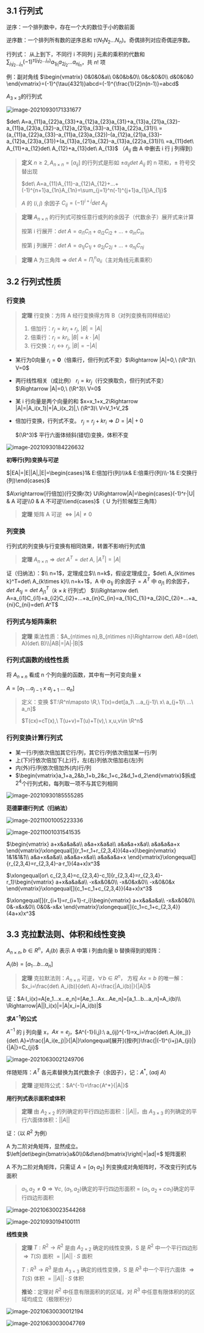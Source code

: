 ## 3.1 行列式
逆序：一个排列数中，存在一个大的数位于小的数前面

逆序数：一个排列所有数的逆序总和 $\tau(N_1N_2...N_n)$​​​​。奇偶排列对应奇偶逆序数。

行列式： 从上到下，不同行 i 不同列 j 元素的乘积的代数和 $\sum_{j_1j_2...j_n} (-1)^{\tau(j_1j_2...j_n)}a_{1j_1}a_{2j_2}...a_{nj_n}$​，共 $n!$ 项

例：副对角线 $\begin{vmatrix}
0&0&0&a\\
0&0&b&0\\
0&c&0&0\\
d&0&0&0
\end{vmatrix}=(-1)^{\tau(4321)}abcd=(-1)^{\frac{1}{2}n(n-1)}=abcd$​

$A_{3\times 3}$​​​ 的行列式

![image-20210930171331677](../assets/image-20210930171331677.png)

$det\ A=a_{11}a_{22}a_{33}+a_{12}a_{23}a_{31}+a_{13}a_{21}a_{32}-a_{11}a_{23}a_{32}-a_{12}a_{21}a_{33}-a_{13}a_{22}a_{31}\\
=(a_{11}a_{22}a_{33}-a_{11}a_{23}a_{32})-(a_{12}a_{21}a_{33}-a_{12}a_{23}a_{31})+(a_{13}a_{21}a_{32}-a_{13}a_{22}a_{31})\\
=a_{11}det\ A_{11}+a_{12}det\ A_{12}+a_{13}det\ A_{13}$
（$A_{ij}$ 由 A 中删去 i 行 j 列得到）

> **定义** $n\ge 2, A_{n\times n}=[a_{ij}]$ 的行列式是形如 $\pm a_{ij} det\ A_{ij}$ 的 n 项和，$\pm$ 符号交替出现
>
> $det\ A=a_{11}A_{11}-a_{12}A_{12}+...+(-1)^{n+1}a_{1n}A_{1n}=\sum_{j=1}^n(-1)^{j+1}a_{1j}A_{1j}$ 
>
> $A$ 的 $(i,j)$ 余因子 $C_{ij}=(-1)^{i+j}det\ A_{ij}$ 

> **定理** $A_{n\times n}$ 的行列式可按任意行或列的余因子（代数余子）展开式来计算
>
> 按第 i 行展开：$det\ A=a_{i1}C_{i1}+a_{i2}C_{i2}+...+a_{in}C_{in}$
>
> 按第 j 列展开：$det\ A=a_{1j}C_{1j}+a_{2j}C_{2j}+...+a_{nj}C_{nj}$

> **定理** A 为三角阵 $\Rightarrow$ $det\ A=\Pi_{i}^n a_{ii}$（主对角线元素乘积）

## 3.2 行列式性质

### 行变换

> **定理** 行变换：方阵 A 经行变换得方阵 B（对列变换有同样结论）
>
> 1. 倍加行：$r_j=kr_i+r_j,\ |B|=|A|$​​​
> 2. 倍乘行：$r_i=kr_i,\ |B|=k·|A|$
> 3. 行交换：$r_i\leftrightarrow r_j,\ |B|=-|A|$​​

- 某行为0向量 $r_i=\pmb{0}$​​​​（倍乘行，但行列式不变）$\Rightarrow |A|=0,\ (\R^3)\ V=0$​​

- 两行线性相关（成比例） $r_i=kr_j$（行交换取负，但行列式不变）$\Rightarrow |A|=0,\ (\R^3)\ V=0$

- 某 i 行向量是两个向量的和 $x=x_1+x_2\Rightarrow |A|=|A_i(x_1)|+|A_i(x_2)|,\ (\R^3)\ V=V_1+V_2$​​

- 倍加行变换，行列式不变。 $r_j=r_j+kr_i\Rightarrow D=|A|+0$​​​

  $(\R^3)$ 平行六面体倾斜(错切)变换，体积不变

![image-20210930184226632](../assets/image-20210930184226632.png)

**初等行(列)变换与可逆**

$|EA|=|E||A|,|E|=\begin{cases}1& E:倍加行(列)\\k& E:倍乘行(列)\\-1& E:交换行(列)\end{cases}$

$A\xrightarrow[行倍加]{行交换r次} U\Rightarrow|A|=\begin{cases}(-1)^r·|U| & A 可逆\\0 & A 不可逆\\\end{cases}$（ U 为行阶梯型三角阵）

> **定理** 矩阵 A 可逆 $\Leftrightarrow |A|\ne 0$

### 列变换

行列式的列变换与行变换有相同效果，转置不影响行列式值

>  **定理** $A_{n\times n}\Rightarrow det\ A^T=det\ A,\ |A^T|=|A|$​

证（归纳法）：$\\
n=1$，定理成立$\\
n=k$，假设定理成立，$det\ A_{k\times k}^T=det\ A_{k\times k}\\
n=k+1$，A 中 $a_{1j}$ 的余因子$=A^T$ 中 $a_{j1}$ 的余因子，$det\ A_{1j}=det\ A^T_{j1}$（$k\times k$ 行列式）
$\\\Rightarrow det\ A=a_{i1}C_{i1}+a_{i2}C_{i2}+...+a_{in}C_{in}=a_{1i}C_{1i}+a_{2i}C_{2i}+...+a_{ni}C_{ni}=det\ A^T$

### 行列式与矩阵乘积

> **定理** 乘法性质：$A_{n\times n},B_{n\times n}\Rightarrow det\ AB=(det\ A)(det\ B)\\|AB|=|A|·|B|$​

### 行列式函数的线性性质

将 $A_{n\times n}$ 看成 n 个列向量的函数，其中有一列可变向量 x

$A=[a_1\ ...a_{j-1}\ x\ a_{j+1}\ ...\ a_n]$

> 定义：变换 $T:\R^n\mapsto \R,\ T(x)=det[a_1\ ...a_{j-1}\ x\ a_{j+1}\ ...\ a_n]$
>
> $T(cx)=cT(x),\ T(u+v)=T(u)+T(v),\ x,u,v\in \R^n$

### 行列变换计算行列式

- 某一行/列依次倍加其它行/列，其它行/列依次倍加某一行/列
- 上(下)行依次倍加下(上)行，左(右)列依次倍加右(左)列
- 内(外)行/列依次倍加外(内)行/列
- $\begin{vmatrix}a_1+a_2&b_1+b_2&c_1+c_2&d_1+d_2\end{vmatrix}$​​ 拆成 $2^4$​​ 个行列式和，每列取一项不与其它列相同

![image-20210930185555285](../assets/image-20210930185555285.png)

**范德蒙德行列式（归纳法）**

![image-20211001005223336](../assets/image-20211001005223336.png)

![image-20211001031541535](../assets/image-20211001031541535.png)

$\begin{vmatrix}
a+x&a&a&a\\
a&a+x&a&a\\
a&a&a+x&a\\
a&a&a&a+x
\end{vmatrix}\xlongequal[]{r_1=r_1+r_{2,3,4}}(4a+x)\begin{vmatrix}
1&1&1&1\\
a&a+x&a&a\\
a&a&a+x&a\\
a&a&a&a+x
\end{vmatrix}\xlongequal[]{r_{2,3,4}=r_{2,3,4}-a·r_1}(4a+x)x^3$

$\xlongequal[or\ c_{2,3,4}=c_{2,3,4}-c_1]{r_{2,3,4}=r_{2,3,4}-r_1}\begin{vmatrix}
a+x&a&a&a\\
-x&x&0&0\\
-x&0&x&0\\
-x&0&0&x
\end{vmatrix}\xlongequal[]{c_1=c_1+c_{2,3,4}}(4a+x)x^3$

$\xlongequal[]{r_{i+1}=r_{i+1}-r_i}\begin{vmatrix}
a+x&a&a&a\\
-x&x&0&0\\
0&-x&x&0\\
0&0&-x&x
\end{vmatrix}\xlongequal[]{c_1=c_1+c_{2,3,4}}(4a+x)x^3$​


## 3.3 克拉默法则、体积和线性变换

$A_{n\times n}, b\in R^n$，$A_i(b)$ 表示 A 中第 i 列由向量 b 替换得到的矩阵：

$A_i(b)=[a_1...b...a_n]$

>**定理** 克拉默法则：$A_{n\times n}$ 可逆，$\forall b\in R^n$， 方程 $Ax=b$ 的唯一解：$x_i=\frac{det\ A_i(b)}{det\ A}=\frac{|A_i(b)|}{|A|}$

证：$A·I_i(x)=A[e_1...x...e_n]=[Ae_1...Ax...Ae_n]=[a_1...b...a_n]=A_i(b)\\
\Rightarrow|A||I_i(x)|=|A|x_i=|A_i(b)|$

**求$A^{-1}$的公式**

$A^{-1}$  的 j 列向量 x，$Ax=e_j$，$A^{-1}(i,j):\ a_{ij}^{-1}=x_i=\frac{det\ A_i(e_j)}{det\ A}=\frac{|A_i(e_j)|}{|A|}\xlongequal[展开]{按i列}\frac{|(-1)^{i+j}A_{ji}|}{|A|}=C_{ji}$

![image-20210630021249706](../assets/image-20210630021249706.png)

伴随矩阵：$A^T$ 各元素替换为其代数余子（余因子），记：$A^*,\ (adj\ A)$

> **定理** 逆矩阵公式：$A^{-1}=\frac{A^*}{|A|}$

**用行列式表示面积或体积**

> **定理** 由 $A_{2\times 2}$ 的列确定的平行四边形面积：$||A||$，由 $A_{3\times 3}$ 的列确定的平行六面体体积：$||A||$

证：（以 $R^2$ 为例）

A 为二阶对角矩阵，显然成立。$\left|det\begin{bmatrix}a&0\\0&d\end{bmatrix}\right|=|ad|=$ 矩阵面积

A 不为二阶对角矩阵，只需证 $A=[a_1\ a_2]$ 列变换成对角矩阵时，不改变行列式与面积

> $a_1,a_2\ne \pmb{0}\Rightarrow \forall c,\ (a_1,a_2)$​​ 确定的平行四边形面积 = $(a_1,a_2+ca_1)$​​ 确定的平行四边形面积

![image-20210630023544268](../assets/image-20210630023544268.png)

![image-20210930194100111](../assets/image-20210930194100111.png)

**线性变换**

> **定理** $T:R^2\rightarrow R^2$ 是由 $A_{2\times 2}$ 确定的线性变换，S 是 $R^2$ 中一个平行四边形 $\Rightarrow T(S)$ 面积 $=||A||·S$ 面积
> 
> $T:R^3\rightarrow R^3$ 是由 $A_{3\times 3}$ 确定的线性变换，S 是 $R^3$ 中一个平行六面体 $\Rightarrow T(S)$ 体积 $=||A||·S$ 体积
>
> **推论**：定理对 $R^2$ 中任意有限面积的的区域，对 $R^3$ 中任意有限体积的的区域均成立（极限积分）

![image-20210630030012194](../assets/image-20210630030012194.png)

![image-20210630030047769](../assets/image-20210630030047769.png)